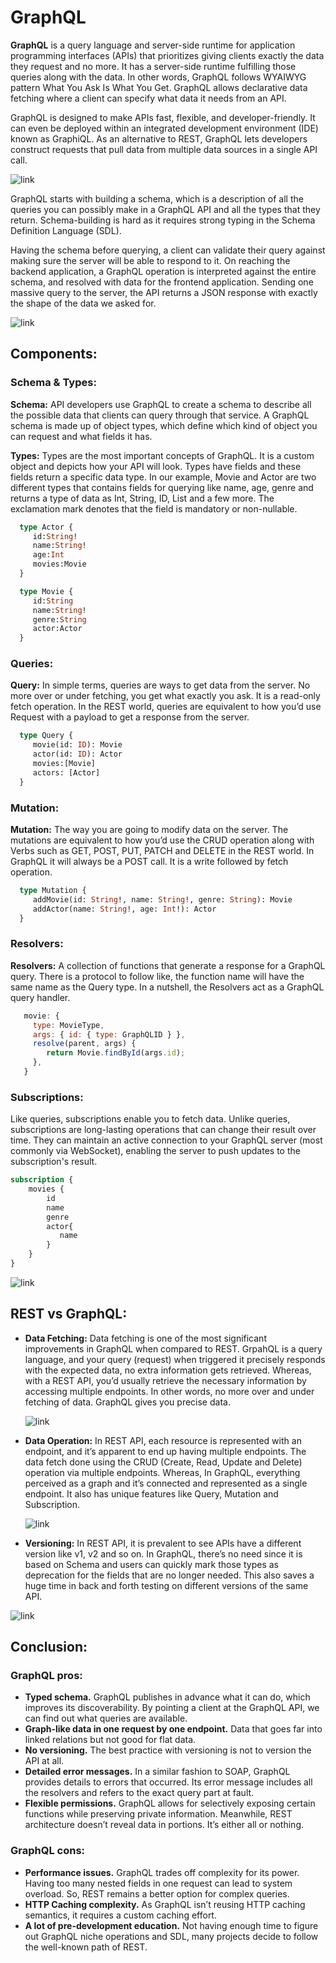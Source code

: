 # GraphQL

**GraphQL** is a query language and server-side runtime for application programming 
interfaces (APIs) that prioritizes giving clients exactly the data they request and no
more. It has a server-side runtime fulfilling those queries along with the data. In other words,
GraphQL follows WYAIWYG pattern What You Ask Is What You Get. GraphQL allows declarative data 
fetching where a client can specify what data it needs from an API.

GraphQL is designed to make APIs fast, flexible, and developer-friendly. It can even
be deployed within an integrated development environment (IDE) known as GraphiQL. As 
an alternative to REST, GraphQL lets developers construct requests that pull data from
multiple data sources in a single API call.

![link](https://content.altexsoft.com/media/2020/05/word-image-60.png)

GraphQL starts with building a schema, which is a description of all the queries you 
can possibly make in a GraphQL API and all the types that they return. Schema-building
is hard as it requires strong typing in the Schema Definition Language (SDL).

Having the schema before querying, a client can validate their query against making 
sure the server will be able to respond to it. On reaching the backend application, 
a GraphQL operation is interpreted against the entire schema, and resolved with data
for the frontend application. Sending one massive query to the server, the API returns
a JSON response with exactly the shape of the data we asked for.

![link](https://lighthouse-php.com/assets/img/flow.f9dcf86d.png)

## Components:

### Schema & Types: 
**Schema:** API developers use GraphQL to create a schema to describe all the possible data 
that clients can query through that service. A GraphQL schema is made up of object types, which define which kind of object you
can request and what fields it has. 

**Types:** Types are the most important concepts of GraphQL. It is a custom object and depicts 
how your API will look. Types have fields and these fields return a specific data type. In our 
example, Movie and Actor are two different types that contains fields for querying like name, 
age, genre and returns a type of data as Int, String, ID, List and a few more. The exclamation
mark denotes that the field is mandatory or non-nullable.

```graphql
  type Actor {
     id:String!
     name:String!
     age:Int
     movies:Movie
  }

  type Movie {
     id:String
     name:String!
     genre:String
     actor:Actor
  }
```

### Queries: 
**Query:** In simple terms, queries are ways to get data from the server. No more over or under
fetching, you get what exactly you ask. It is a read-only fetch operation. In the REST world, 
queries are equivalent to how you’d use Request with a payload to get a response from the server.
```graphql
  type Query {
     movie(id: ID): Movie
     actor(id: ID): Actor
     movies:[Movie]
     actors: [Actor]
  }
```

### Mutation: 
**Mutation:** The way you are going to modify data on the server. The mutations are equivalent
to how you’d use the CRUD operation along with Verbs such as GET, POST, PUT, PATCH and DELETE 
in the REST world. In GraphQL it will always be a POST call. It is a write followed by fetch 
operation.
```graphql
  type Mutation {
     addMovie(id: String!, name: String!, genre: String): Movie
     addActor(name: String!, age: Int!): Actor
  }
```

### Resolvers:
**Resolvers:** A collection of functions that generate a response for a GraphQL query. There is
a protocol to follow like, the function name will have the same name as the Query type. In a 
nutshell, the Resolvers act as a GraphQL query handler.
```js
   movie: {
     type: MovieType,
     args: { id: { type: GraphQLID } },
     resolve(parent, args) {
        return Movie.findById(args.id);
     },
   }
```

### Subscriptions:
Like queries, subscriptions enable you to fetch data. Unlike queries, subscriptions are 
long-lasting operations that can change their result over time. They can maintain an active 
connection to your GraphQL server (most commonly via WebSocket), enabling the server to push 
updates to the subscription's result.
```graphql
subscription {    
    movies {    
        id    
        name    
        genre    
        actor{
           name
        }    
    }
}
```

![link](https://miro.medium.com/max/628/1*DOjFWMhLFKYa7yEbYOAzFA.png)

## REST vs GraphQL:
  - **Data Fetching:** Data fetching is one of the most significant improvements in GraphQL when 
    compared to REST. GrpahQL is a query language, and your query (request) when triggered it
    precisely responds with the expected data, no extra information gets retrieved. Whereas, 
    with a REST API, you’d usually retrieve the necessary information by accessing multiple 
    endpoints. In other words, no more over and under fetching of data. GraphQL gives you 
    precise data.
    
    ![link](https://blog.testproject.io/wp-content/uploads/2020/05/Screenshot-2020-06-01-at-10.42.35-PM.png)
  
  - **Data Operation:** In REST API, each resource is represented with an endpoint, and it’s 
    apparent to end up having multiple endpoints. The data fetch done using the CRUD (Create, 
    Read, Update and Delete) operation via multiple endpoints. Whereas, In GraphQL, everything 
    perceived as a graph and it’s connected and represented as a single endpoint. It also has 
    unique features like Query, Mutation and Subscription.
    
    ![link](https://blog.testproject.io/wp-content/uploads/2020/05/RestVsGraphQL-pic-768x438.png)
    
  - **Versioning:** In REST API, it is prevalent to see APIs have a different version like v1, 
    v2 and so on. In GraphQL, there’s no need since it is based on Schema and users can quickly 
    mark those types as deprecation for the fields that are no longer needed. This also saves a
    huge time in back and forth testing on different versions of the same API.
    
![link](https://www.partech.nl/publication-image/%7B8405BF1E-4EE8-46F4-A80A-D2393D03CFBB%7D)

## Conclusion:

### GraphQL pros:
  - **Typed schema.** GraphQL publishes in advance what it can do, which improves its 
    discoverability. By pointing a client at the GraphQL API, we can find out what queries 
    are available.
  - **Graph-like data in one request by one endpoint.** Data that goes far into linked relations but not good 
    for flat data.
  - **No versioning.** The best practice with versioning is not to version the API at all.
  - **Detailed error messages.** In a similar fashion to SOAP, GraphQL provides details to 
    errors that occurred. Its error message includes all the resolvers and refers to the exact 
    query part at fault.
  - **Flexible permissions.** GraphQL allows for selectively exposing certain functions while 
    preserving private information. Meanwhile, REST architecture doesn’t reveal data in portions.
    It’s either all or nothing.    
    
### GraphQL cons:
  - **Performance issues.** GraphQL trades off complexity for its power. Having too many nested
    fields in one request can lead to system overload. So, REST remains a better option for 
    complex queries.
  - **HTTP Caching complexity.** As GraphQL isn’t reusing HTTP caching semantics, it requires a 
    custom caching effort.
  - **A lot of pre-development education.** Not having enough time to figure out GraphQL niche 
    operations and SDL, many projects decide to follow the well-known path of REST.
    